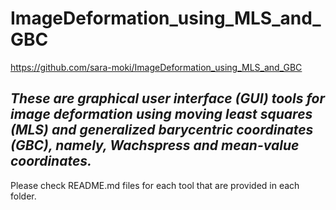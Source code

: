 # ImageDeformation_using_MLS_and_GBC
https://github.com/sara-moki/ImageDeformation_using_MLS_and_GBC

*These are graphical user interface (GUI) tools for image deformation using moving least squares (MLS) and generalized barycentric coordinates (GBC), namely, Wachspress and mean-value coordinates.*
---
Please check README.md files for each tool that are provided in each folder.

